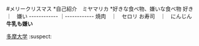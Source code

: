 #メリークリスマス
*自己紹介　ミヤマリカ
*好きな食べ物、嫌いな食べ物
好き　｜　嫌い
------------ ｜------------
焼肉　｜　セロリ
お寿司　｜　にんじん
**牛乳も嫌い**

[多摩大学](http://www.tama.ac.jp/)
:suspect:
